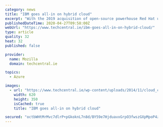 ```yaml
---
category: news
title: "IBM goes all-in on hybrid cloud"
excerpt: "With the 2019 acquisition of open-source powerhouse Red Hat under its belt and a new cloud-savvy CEO at the helm, IBM is looking to reverse a decade of declining revenue and sagging stock prices with a bold strategy focused on hybrid cloud."
publishedDateTime: 2020-04-27T09:58:00Z
webUrl: "https://www.techcentral.ie/ibm-goes-all-in-on-hybrid-cloud/"
type: article
quality: 32
heat: 32
published: false

provider:
  name: Mozilla
  domain: techcentral.ie

topics:
  - Azure

images:
  - url: "https://www.techcentral.ie/wp-content/uploads/2014/11/cloud_computing_mechanism_concept_web.jpg"
    width: 620
    height: 350
    isCached: true
    title: "IBM goes all-in on hybrid cloud"

secured: "octbWHtMrMvc7dlrP+pGkoknL7n8d/BY59e7HjduavxGrpO3fwszGXpMpoP4zqhxRIVSZ5GDC3GcU3ia1eHEIByp9l+4mDcMphV+evxT2wbLC6uQy+pDCa751r7oP9NJGDRPh9ywlwlLZcW1Rt6MyhmL5svW5bWLxNcCS/OmrQyyfOdcurIaApdKVzVWqitzHaVnsPJB2nlxNZshq2wjVAPEqds5WInUYXA62a+YrtKAmKHPQ/Gq4AW7B+GqXEXkYiG6IRB+hGgjT5rbiys2YSaaVNL9BG1EauO4oIX0YmCogqA7ybWgH6NWXFkVjWhb;jtTyYxKEeDKbCwCbSh2puA=="
---
```



